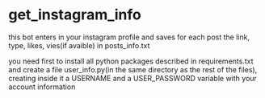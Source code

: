 # get_instagram_info
this bot enters in your instagram profile and saves for each post the link, type, likes, vies(if avaible) in posts_info.txt 

you need first to install all python packages described in requirements.txt and create a file user_info.py(in the same directory as the rest of the files), creating inside it a USERNAME and a USER_PASSWORD variable with your account information
